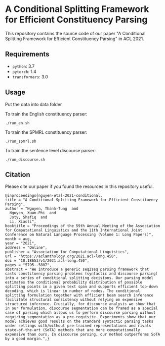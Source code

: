 # A Conditional Splitting Framework for Efficient Constituency Parsing
This repository contains the source code of our paper "A Conditional Splitting Framework for Efficient Constituency Parsing" in ACL 2021.
## Requirements
* `python`: 3.7
* `pytorch`: 1.4
* `transformers`: 3.0

## Usage
Put the data into data folder

To train the English constituency parser:

    ./run_en.sh

To train the SPMRL constituency parser:

    ./run_spmrl.sh
    
To train the sentence level discourse parser:
 
    ./run_discourse.sh


  
## Citation
Please cite our paper if you found the resources in this repository useful.

    @inproceedings{nguyen-etal-2021-conditional,
    title = "A Conditional Splitting Framework for Efficient Constituency Parsing",
    author = "Nguyen, Thanh-Tung  and
      Nguyen, Xuan-Phi  and
      Joty, Shafiq  and
      Li, Xiaoli",
    booktitle = "Proceedings of the 59th Annual Meeting of the Association for Computational Linguistics and the 11th International Joint Conference on Natural Language Processing (Volume 1: Long Papers)",
    month = aug,
    year = "2021",
    address = "Online",
    publisher = "Association for Computational Linguistics",
    url = "https://aclanthology.org/2021.acl-long.450",
    doi = "10.18653/v1/2021.acl-long.450",
    pages = "5795--5807",
    abstract = "We introduce a generic seq2seq parsing framework that casts constituency parsing problems (syntactic and discourse parsing) into a series of conditional splitting decisions. Our parsing model estimates the conditional probability distribution of possible splitting points in a given text span and supports efficient top-down decoding, which is linear in number of nodes. The conditional splitting formulation together with efficient beam search inference facilitate structural consistency without relying on expensive structured inference. Crucially, for discourse analysis we show that in our formulation, discourse segmentation can be framed as a special case of parsing which allows us to perform discourse parsing without requiring segmentation as a pre-requisite. Experiments show that our model achieves good results on the standard syntactic parsing tasks under settings with/without pre-trained representations and rivals state-of-the-art (SoTA) methods that are more computationally expensive than ours. In discourse parsing, our method outperforms SoTA by a good margin.",}
